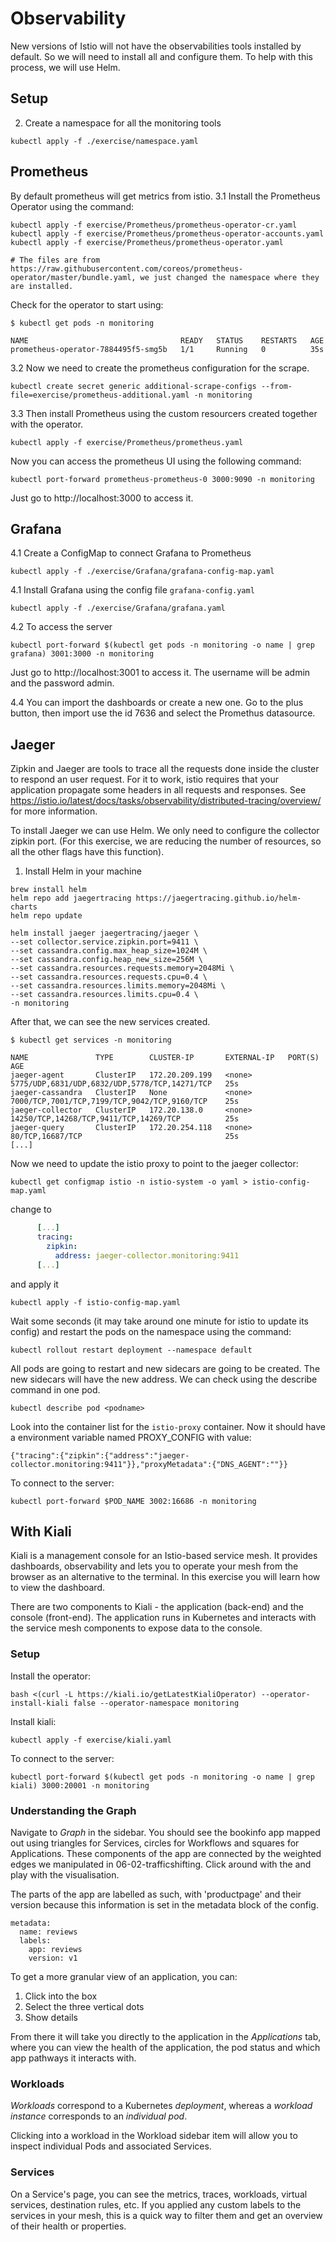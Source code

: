 # Observability

New versions of Istio will not have the observabilities tools installed by default. So we will need to install all and configure them. To help with this process, we will use Helm.

## Setup

2. Create a namespace for all the monitoring tools

```shell
kubectl apply -f ./exercise/namespace.yaml
```

## Prometheus

By default prometheus will get metrics from istio.
3.1 Install the Prometheus Operator using the command:

```shell
kubectl apply -f exercise/Prometheus/prometheus-operator-cr.yaml
kubectl apply -f exercise/Prometheus/prometheus-operator-accounts.yaml
kubectl apply -f exercise/Prometheus/prometheus-operator.yaml

# The files are from https://raw.githubusercontent.com/coreos/prometheus-operator/master/bundle.yaml, we just changed the namespace where they are installed.
```

Check for the operator to start using:
```shell
$ kubectl get pods -n monitoring

NAME                                  READY   STATUS    RESTARTS   AGE
prometheus-operator-7884495f5-smg5b   1/1     Running   0          35s
```

3.2 Now we need to create the prometheus configuration for the scrape.
```
kubectl create secret generic additional-scrape-configs --from-file=exercise/prometheus-additional.yaml -n monitoring
```

3.3 Then install Prometheus using the custom resourcers created together with the operator.
```
kubectl apply -f exercise/Prometheus/prometheus.yaml
```

Now you can access the prometheus UI using the following command:
```
kubectl port-forward prometheus-prometheus-0 3000:9090 -n monitoring
```

Just go to http://localhost:3000 to access it.


## Grafana

4.1 Create a ConfigMap to connect Grafana to Prometheus

```shell
kubectl apply -f ./exercise/Grafana/grafana-config-map.yaml
```

4.1 Install Grafana using the config file `grafana-config.yaml`

```shell
kubectl apply -f ./exercise/Grafana/grafana.yaml
```

4.2 To access the server
```shell
kubectl port-forward $(kubectl get pods -n monitoring -o name | grep grafana) 3001:3000 -n monitoring
```

Just go to http://localhost:3001 to access it. The username will be admin and the password admin.

4.4 You can import the dashboards or create a new one. Go to the plus button, then import use the id 7636 and select the Promethus datasource.

## Jaeger

Zipkin and Jaeger are tools to trace all the requests done inside the cluster to respond an user request. For it to work, istio requires that your application propagate some headers in all requests and responses. See https://istio.io/latest/docs/tasks/observability/distributed-tracing/overview/ for more information.

To install Jaeger we can use Helm. We only need to configure the collector zipkin port. (For this exercise, we are reducing the number of resources, so all the other flags have this function).

1. Install Helm in your machine

```shell
brew install helm
helm repo add jaegertracing https://jaegertracing.github.io/helm-charts
helm repo update
```

```shell
helm install jaeger jaegertracing/jaeger \
--set collector.service.zipkin.port=9411 \
--set cassandra.config.max_heap_size=1024M \
--set cassandra.config.heap_new_size=256M \
--set cassandra.resources.requests.memory=2048Mi \
--set cassandra.resources.requests.cpu=0.4 \
--set cassandra.resources.limits.memory=2048Mi \
--set cassandra.resources.limits.cpu=0.4 \
-n monitoring
```

After that, we can see the new services created. 

```shell
$ kubectl get services -n monitoring

NAME               TYPE        CLUSTER-IP       EXTERNAL-IP   PORT(S)                                         AGE
jaeger-agent       ClusterIP   172.20.209.199   <none>        5775/UDP,6831/UDP,6832/UDP,5778/TCP,14271/TCP   25s
jaeger-cassandra   ClusterIP   None             <none>        7000/TCP,7001/TCP,7199/TCP,9042/TCP,9160/TCP    25s
jaeger-collector   ClusterIP   172.20.138.0     <none>        14250/TCP,14268/TCP,9411/TCP,14269/TCP          25s
jaeger-query       ClusterIP   172.20.254.118   <none>        80/TCP,16687/TCP                                25s
[...]
```

Now we need to update the istio proxy to point to the jaeger collector:

```
kubectl get configmap istio -n istio-system -o yaml > istio-config-map.yaml
```

change to  
```yaml
      [...]
      tracing:
        zipkin:
          address: jaeger-collector.monitoring:9411
      [...]
```

and apply it

```
kubectl apply -f istio-config-map.yaml
```

Wait some seconds (it may take around one minute for istio to update its config) and restart the pods on the namespace using the command:

```
kubectl rollout restart deployment --namespace default
```

All pods are going to restart and new sidecars are going to be created. The new sidecars will have the new address. We can check using the describe command in one pod.

```shell
kubectl describe pod <podname>
```

Look into the container list for the `istio-proxy` container. Now it should have a environment variable named PROXY_CONFIG with value:

```
{"tracing":{"zipkin":{"address":"jaeger-collector.monitoring:9411"}},"proxyMetadata":{"DNS_AGENT":""}}
```

To connect to the server:

```
kubectl port-forward $POD_NAME 3002:16686 -n monitoring
```

## With Kiali

Kiali is a management console for an Istio-based service mesh. It provides dashboards, observability and lets you to operate your mesh from the browser as an alternative to the terminal. In this exercise you will learn how to view the dashboard.

There are two components to Kiali - the application (back-end) and the console (front-end). The application runs in Kubernetes and interacts with the service mesh components to expose data to the console.

### Setup

Install the operator:
```
bash <(curl -L https://kiali.io/getLatestKialiOperator) --operator-install-kiali false --operator-namespace monitoring
```

Install kiali:
```
kubectl apply -f exercise/kiali.yaml
```

To connect to the server:
```
kubectl port-forward $(kubectl get pods -n monitoring -o name | grep kiali) 3000:20001 -n monitoring
```

### Understanding the Graph

Navigate to *Graph* in the sidebar. You should see the bookinfo app mapped out using triangles for Services, circles for Workflows and squares for Applications. These components of the app are connected by the weighted edges we manipulated in 06-02-trafficshifting. Click around with the and play with the visualisation.

The parts of the app are labelled as such, with 'productpage' and their version because this information is set in the metadata block of the config.

```
metadata:
  name: reviews
  labels:
    app: reviews
    version: v1
```

To get a more granular view of an application, you can:

  1. Click into the box
  2. Select the three vertical dots
  3. Show details

From there it will take you directly to the application in the *Applications* tab, where you can view the health of the application, the pod status and which app pathways it interacts with.

### Workloads

*Workloads* correspond to a Kubernetes *deployment*, whereas a *workload instance* corresponds to an *individual pod*.

Clicking into a workload in the Workload sidebar item will allow you to inspect individual Pods and associated Services.

### Services

On a Service's page, you can see the metrics, traces, workloads, virtual services, destination rules, etc. If you applied any custom labels to the services in your mesh, this is a quick way to filter them and get an overview of their health or properties.
